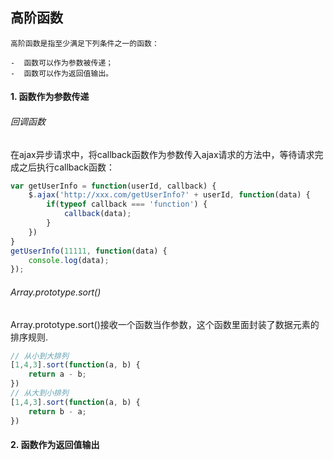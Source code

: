 ## 高阶函数

```
高阶函数是指至少满足下列条件之一的函数：

- ​	函数可以作为参数被传递；
- ​	函数可以作为返回值输出。
```

#### 1. 函数作为参数传递

###### 回调函数

​		在ajax异步请求中，将callback函数作为参数传入ajax请求的方法中，等待请求完成之后执行callback函数：

```javascript
var getUserInfo = function(userId, callback) {
    $.ajax('http://xxx.com/getUserInfo?' + userId, function(data) {
		if(typeof callback === 'function') {
			callback(data);
		}
	})
}
getUserInfo(11111, function(data) {
	console.log(data);
});
```



###### Array.prototype.sort()

​	Array.prototype.sort()接收一个函数当作参数，这个函数里面封装了数据元素的排序规则.

```js
// 从小到大排列
[1,4,3].sort(function(a, b) {
    return a - b;
})
// 从大到小排列
[1,4,3].sort(function(a, b) {
    return b - a;
})
```



#### 2. 函数作为返回值输出